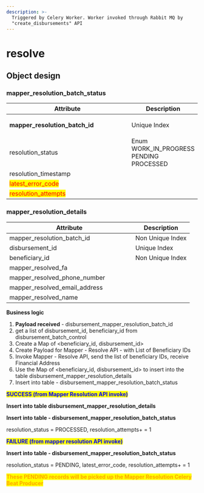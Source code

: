 ```yaml
---
description: >-
  Triggered by Celery Worker. Worker invoked through Rabbit MQ by
  "create_disbursements" API
---
```


# resolve

## Object design

### mapper\_resolution\_batch\_status

<table><thead><tr><th width="316">Attribute</th><th>Description</th></tr></thead><tbody><tr><td><p></p><p><strong>mapper_resolution_batch_id</strong></p></td><td>Unique Index</td></tr><tr><td>resolution_status</td><td>Enum<br>WORK_IN_PROGRESS<br>PENDING<br>PROCESSED</td></tr><tr><td>resolution_timestamp</td><td></td></tr><tr><td><mark style="color:red;">latest_error_code</mark></td><td></td></tr><tr><td><mark style="color:red;">resolution_attempts</mark></td><td></td></tr></tbody></table>

### **mapper\_resolution\_details**

<table><thead><tr><th width="316">Attribute</th><th>Description</th></tr></thead><tbody><tr><td>mapper_resolution_batch_id</td><td>Non Unique Index</td></tr><tr><td>disbursement_id</td><td>Unique Index</td></tr><tr><td>beneficiary_id</td><td>Non Unique Index</td></tr><tr><td>mapper_resolved_fa</td><td></td></tr><tr><td>mapper_resolved_phone_number</td><td></td></tr><tr><td>mapper_resolved_email_address</td><td></td></tr><tr><td>mapper_resolved_name</td><td></td></tr></tbody></table>

**Business logic**

1. **Payload received** - disbursement\_mapper\_resolution\_batch\_id
2. get a list of disbursement\_id, beneficiary\_id from disbursement\_batch\_control
3. Create a Map of \<beneficiary\_id, disbursement\_id>
4. Create Payload for Mapper - Resolve API - with List of Beneficiary IDs
5. Invoke Mapper - Resolve API, send the list of beneficiary IDs, receive Financial Address
6. Use the Map of \<beneficiary\_id, disbursement\_id> to insert into the table disbursement\_mapper\_resolution\_details
7. Insert into table - disbursement\_mapper\_resolution\_batch\_status

<mark style="color:blue;">**SUCCESS (from Mapper Resolution API invoke)**</mark>

**Insert into table disbursement\_mapper\_resolution\_details**

**Insert into table - disbursement\_mapper\_resolution\_batch\_status**

resolution\_status = PROCESSED, resolution\_attempts+ = 1

<mark style="color:blue;">**FAILURE (from mapper resolution API invoke)**</mark>

**Insert into table - disbursement\_mapper\_resolution\_batch\_status**

resolution\_status = PENDING, latest\_error\_code, resolution\_attempts+ = 1

<mark style="color:orange;">**These PENDING records will be picked up the Mapper Resolution Celery Beat Producer**</mark>
